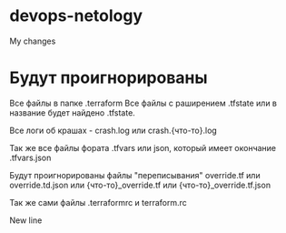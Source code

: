 # devops-netology
My changes

# Будут проигнорированы
Все файлы в папке .terraform
Все файлы с раширением .tfstate или в название будет найдено .tfstate.

Все логи об крашах - crash.log или crash.{что-то}.log

Так же все файлы фората .tfvars или json, который имеет окончание .tfvars.json

Будут проигнорированы файлы "переписывания" override.tf или override.td.json или {что-то}_override.tf или {что-то}_override.tf.json

Так же сами файлы .terraformrc и terraform.rc

New line
